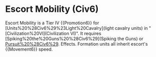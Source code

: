 # Escort Mobility (Civ6)

Escort Mobility is a Tier IV {{Promotion6}} for [Units%20%28Civ6%29%23Light%20Cavalry](light cavalry units) in "[Civilization%20VI](Civilization VI)". It requires [Spiking%20the%20Guns%20%28Civ6%29](Spiking the Guns) or [Pursuit%20%28Civ6%29](Pursuit).
Effects.
Formation units all inherit escort's {{Movement6}} speed.